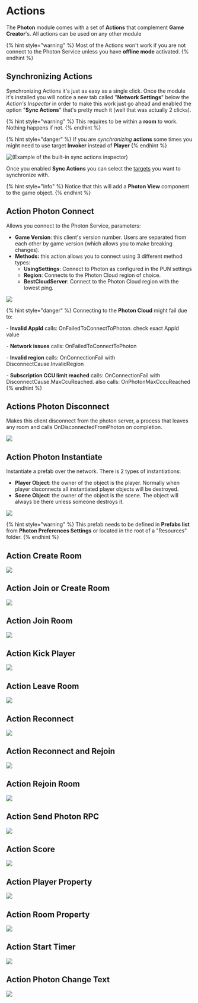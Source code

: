 # Actions

The **Photon** module comes with a set of **Actions** that complement **Game Creator**'s. All actions can be used on any other module

{% hint style="warning" %}
Most of the Actions won't work if you are not connect to the Photon Service unless you have **offline mode** activated.
{% endhint %}

## Synchronizing Actions

Synchronizing Actions it's just as easy as a single click. Once the module it's installed you will notice a new tab called "**Network Settings**" below the _Action's Inspector_ in order to make this work just go ahead and enabled the option "**Sync Actions**" that's pretty much it (well that was actually 2 clicks).

{% hint style="warning" %}
This requires to be within a **room** to work. Nothing happens if not.
{% endhint %}

{% hint style="danger" %}
If you are _synchronizing_ **actions** some times you might need to use target **Invoker** instead of **Player**
{% endhint %}

![(Example of the built-in sync actions inspector)](../../.gitbook/assets/sync\_actions.gif)

Once you enabled **Sync Actions** you can select the [targets](https://njg.gitbook.io/gc-modules/\~/drafts/-LGavgvIRvIu9eDV2NNm/primary/photon-network/photon-network/overview#targets) you want to synchronize with.&#x20;

{% hint style="info" %}
Notice that this will add a **Photon View** component to the game object.
{% endhint %}

## Action Photon Connect <a href="#action-photon-connect" id="action-photon-connect"></a>

Allows you connect to the Photon Service, parameters:

* **Game Version**: this client's version number. Users are separated from each other by game version (which allows you to make breaking changes).
* **Methods:** this action allows you to connect using 3 different method types:
  * **UsingSettings**: Connect to Photon as configured in the PUN settings
  * **Region**: Connects to the Photon Cloud region of choice.
  * **BestCloudServer**: Connect to the Photon Cloud region with the lowest ping.

![](<../../.gitbook/assets/Actions1\_01 (1).png>)

{% hint style="danger" %}
Connecting to the **Photon Cloud** might fail due to:

\- **Invalid AppId** calls: OnFailedToConnectToPhoton. check exact AppId value

\- **Network issues** calls: OnFailedToConnectToPhoton

&#x20;\- **Invalid region** calls: OnConnectionFail with DisconnectCause.InvalidRegion

&#x20;\- **Subscription CCU limit reached** calls: OnConnectionFail with DisconnectCause.MaxCcuReached. also calls: OnPhotonMaxCccuReached
{% endhint %}

## Actions Photon Disconnect <a href="#actions-photon-disconnect" id="actions-photon-disconnect"></a>

Makes this client disconnect from the photon server, a process that leaves any room and calls OnDisconnectedFromPhoton on completion.

![](../../.gitbook/assets/Actions1\_03.png)

## Action Photon Instantiate <a href="#action-photon-instantiate" id="action-photon-instantiate"></a>

Instantiate a prefab over the network. There is 2 types of instantiations:

* **Player Object**: the owner of the object is the player. Normally when player disconnects all instantiated player objects will be destroyed.
* **Scene Object**: the owner of the object is the scene. The object will always be there unless someone destroys it.

![](../../.gitbook/assets/Actions1\_04.png)

{% hint style="warning" %}
This prefab needs to be defined in **Prefabs list** from **Photon Preferences Settings** or located in the root of a "Resources" folder.
{% endhint %}

## Action Create Room <a href="#action-create-room" id="action-create-room"></a>

![](<../../.gitbook/assets/Actions1\_02 (2).png>)

## Action Join or Create Room <a href="#action-join-or-create-room" id="action-join-or-create-room"></a>

![](../../.gitbook/assets/Actions1\_05.png)

## Action Join Room <a href="#action-join-room" id="action-join-room"></a>

![](<../../.gitbook/assets/Actions1\_07 (1).png>)

## Action Kick Player <a href="#action-kick-player" id="action-kick-player"></a>

![](../../.gitbook/assets/Actions1\_08.png)

## Action Leave Room <a href="#action-leave-room" id="action-leave-room"></a>

![](../../.gitbook/assets/Actions1\_09.png)

## Action Reconnect <a href="#action-reconnect" id="action-reconnect"></a>

![](<../../.gitbook/assets/Actions2\_03 (1).png>)

## Action Reconnect and Rejoin <a href="#action-reconnect-and-rejoin" id="action-reconnect-and-rejoin"></a>

![](<../../.gitbook/assets/Actions2\_04 (1).png>)

## Action Rejoin Room <a href="#action-rejoin-room" id="action-rejoin-room"></a>

![](<../../.gitbook/assets/Actions2\_05 (1).png>)

## Action Send Photon RPC <a href="#action-send-photon-rpc" id="action-send-photon-rpc"></a>

![](../../.gitbook/assets/Actions2\_07.png)

## Action Score <a href="#action-score" id="action-score"></a>

![](../../.gitbook/assets/Actions2\_02.png)

## Action Player Property <a href="#action-player-property" id="action-player-property"></a>

![](../../.gitbook/assets/Actions2\_01.png)

## Action Room Property <a href="#action-room-property" id="action-room-property"></a>

![](../../.gitbook/assets/Actions2\_06.png)

## Action Start Timer

![](../../.gitbook/assets/Actions3\_02.png)

## Action Photon Change Text

![](../../.gitbook/assets/Actions3\_01.png)
